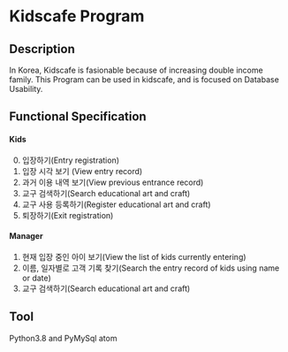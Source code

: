 Kidscafe Program
================

Description
-----------
In Korea, Kidscafe is fasionable because of increasing double income family. This Program can be used in kidscafe, and is focused on Database Usability.

Functional Specification
------------------------
#### Kids
 0. 입장하기(Entry registration)
 1. 입장 시각 보기 (View entry record)
 2. 과거 이용 내역 보기(View previous entrance record)
 3. 교구 검색하기(Search educational art and craft)
 4. 교구 사용 등록하기(Register educational art and craft)
 5. 퇴장하기(Exit registration)
 
 #### Manager
 1. 현재 입장 중인 아이 보기(View the list of kids currently entering)
 2. 이름, 일자별로 고객 기록 찾기(Search the entry record of kids using name or date)
 3. 교구 검색하기(Search educational art and craft)
 
 
 Tool
 ----
 Python3.8 and PyMySql
 atom
 
